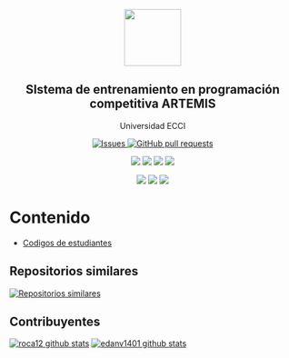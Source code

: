 


<p align="center">
 <img width="100px" src="https://www.iconsdb.com/icons/preview/royal-blue/code-xxl.png" align="center"  />
 <h2 align="center">SIstema de entrenamiento en programación competitiva ARTEMIS</h2>
 <p align="center">Universidad ECCI</p>
</p>
  <p align="center">
    <a href="https://github.com/roca12/Artemis_v1.0/issues">
      <img alt="Issues" src="https://img.shields.io/github/issues/roca12/Artemis_v1.0?color=0088ff" />
    </a>
    <a href="https://github.com/roca12/Artemis_v1.0/pulls">
      <img alt="GitHub pull requests" src="https://img.shields.io/github/issues-pr/roca12/Artemis_v1.0?color=0088ff" />
    </a>
    <br />
  </p>
   <p align="center">
      <img  src="https://img.shields.io/github/languages/count/roca12/Artemis_v1.0?label=Lenguajes&color=yellow" />
      <img  src="https://img.shields.io/github/repo-size/roca12/Artemis_v1.0?color=important" />
      <img  src="https://img.shields.io/github/last-commit/roca12/Artemis_v1.0">
      <img  src="https://img.shields.io/github/contributors/roca12/Artemis_v1.0?color=blueviolet" />
    <br />
  </p>
  <p align="center">
      <img  src="https://img.shields.io/badge/Python-3.X-informational?style=flat&logo=python&logoColor=white&color=green" />
      <img  src="https://img.shields.io/badge/C++-14-informational?style=flat&logo=c&logoColor=white&color=red" />
      <img  src="https://img.shields.io/badge/Java-1.8 with Primefaces 8.0-informational?style=flat&logo=java&logoColor=white&color=blue" />
    <br />
  </p>
</p>


# Contenido
- [Codigos de estudiantes](#codigos-de-estudiantes)

## Repositorios similares
[![Repositorios similares](https://github-readme-stats.vercel.app/api/pin/?username=roca12&repo=gpccodes)](https://github.com/roca12/gpccodes)

## Contribuyentes
[![roca12 github stats](https://github-readme-stats.vercel.app/api?username=roca12&show_icons=true&hide=stars,issues&theme=darcula)](https://github.com/roca12/Artemis_v1.0)
[![edanv1401 github stats](https://github-readme-stats.vercel.app/api?username=edanv1401&show_icons=true&theme=midnight-purple&hide=stars,issues)](https://github.com/roca12/Artemis_v1.0)

